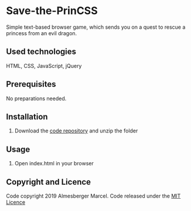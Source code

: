 # Save-the-PrinCSS

Simple text-based browser game, which sends you on a quest to rescue a princess from an evil dragon.

## Used technologies

HTML, CSS, JavaScript, jQuery

## Prerequisites

No preparations needed.

## Installation

1. Download the [code repository](https://github.com/marcelalmesberger/Save-the-PrinCSS/archive/master.zip) and unzip the folder

## Usage

1. Open index.html in your browser

## Copyright and Licence

Code copyright 2019 Almesberger Marcel. Code released under the [MIT Licence](https://github.com/marcelalmesberger/Save-the-PrinCSS/blob/master/LICENSE)

